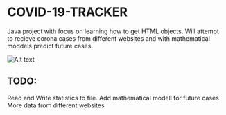 # COVID-19-TRACKER
Java project with focus on learning how to get HTML objects. Will attempt to recieve corona cases from different websites and with mathematical moddels predict future cases.

![Alt text](https://i.imgur.com/WcC9b54.png "Title")


## TODO:
Read and Write statistics to file. 
Add mathematical modell for future cases
More data from different websites
